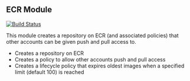 ## ECR Module

[![Build Status](https://travis-ci.com/telia-oss/terraform-aws-ecr.svg?branch=master)](https://travis-ci.com/telia-oss/terraform-aws-ecr)

This module creates a repository on ECR (and associated policies) that other accounts can be given push and pull access to.

- Creates a repository on ECR
- Creates a policy to allow other accounts push and pull access
- Creates a lifecycle policy that expires oldest images when a specified limit (default 100) is reached